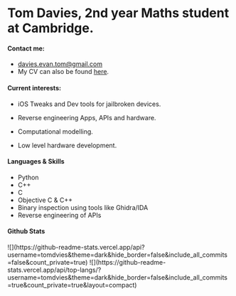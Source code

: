 <h1>Tom Davies, 2nd year Maths student at Cambridge.</h1>
<h4>Contact me:</h4>

- <a href="mailto:davies.evan.tom@gmail.com">davies.evan.tom@gmail.com</a>
- My CV can also be found <a href="https://tomdvies.github.io/tomdaviescv2023.pdf">here</a>.

<h4>Current interests:</h4>

- iOS Tweaks and Dev tools for jailbroken devices.

- Reverse engineering Apps, APIs and hardware.

- Computational modelling.

- Low level hardware development.

<h4>Languages & Skills</h4>

- Python
- C++
- C
- Objective C & C++
- Binary inspection using tools like Ghidra/IDA
- Reverse engineering of APIs

<h4> Github Stats</h4>
![](https://github-readme-stats.vercel.app/api?username=tomdvies&theme=dark&hide_border=false&include_all_commits=false&count_private=true)
![](https://github-readme-stats.vercel.app/api/top-langs/?username=tomdvies&theme=dark&hide_border=false&include_all_commits=true&count_private=true&layout=compact)
